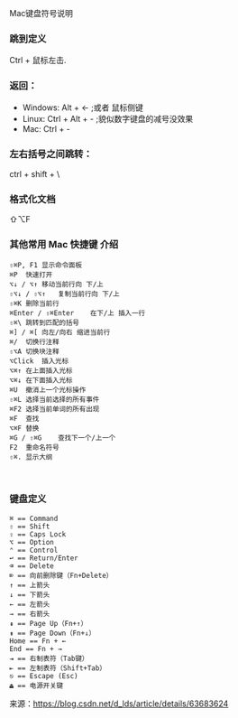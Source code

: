 Mac键盘符号说明



### 跳到定义
Ctrl + 鼠标左击.

### 返回：
- Windows: Alt + ← ;或者 鼠标侧键
- Linux: Ctrl + Alt + - ;貌似数字键盘的减号没效果
- Mac: Ctrl + -
### 左右括号之间跳转：
ctrl + shift + \




### 格式化文档
⇧⌥F	

### 其他常用 Mac 快捷键	介绍
```
⇧⌘P, F1	显示命令面板
⌘P	快速打开
⌥↓ / ⌥↑	移动当前行向 下/上
⇧⌥↓ / ⇧⌥↑	复制当前行向 下/上
⇧⌘K	删除当前行
⌘Enter / ⇧⌘Enter	在下/上 插入一行
⇧⌘\	跳转到匹配的括号
⌘] / ⌘[	向左/向右 缩进当前行
⌘/	切换行注释
⇧⌥A	切换块注释
⌥Click	插入光标
⌥⌘↑	在上面插入光标
⌥⌘↓	在下面插入光标
⌘U	撤消上一个光标操作
⇧⌘L	选择当前选择的所有事件
⌘F2	选择当前单词的所有出现
⌘F	查找
⌥⌘F	替换
⌘G / ⇧⌘G	查找下一个/上一个
F2	重命名符号
⇧⌘.	显示大纲
```
​
### 键盘定义
```
⌘ == Command
⇧ == Shift
⇪ == Caps Lock
⌥ == Option
⌃ == Control
↩ == Return/Enter
⌫ == Delete
⌦ == 向前删除键（Fn+Delete）
↑ == 上箭头
↓ == 下箭头
← == 左箭头
→ == 右箭头
⇞ == Page Up（Fn+↑）
⇟ == Page Down（Fn+↓）
Home == Fn + ←
End == Fn + →
⇥ == 右制表符（Tab键）
⇤ == 左制表符（Shift+Tab）
⎋ == Escape (Esc)
⏏ == 电源开关键
```
来源：https://blog.csdn.net/d_lds/article/details/63683624
